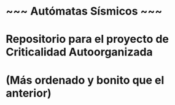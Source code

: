 # ~~~ Autómatas Sísmicos ~~~
#
# Repositorio para el proyecto de Criticalidad Autoorganizada
# (Más ordenado y bonito que el anterior)